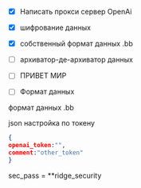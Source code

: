 - [x] Написать прокси сервер  OpenAi
- [x] шифрование данных
- [x] собственный формат данных .bb
- [ ] архиватор-де-архиватор данных 
- [ ] ПРИВЕТ МИР 
- [ ] Формат данных  


формат данных .bb

json настройка по токену  

```json 
{ 
openai_token:"", 
comment:"other_token"
}
```

sec_pass = \*\*ridge_security

